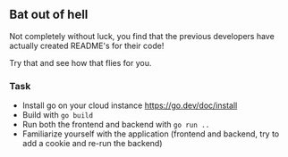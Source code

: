 ## Bat out of hell

Not completely without luck, you find that the previous developers have actually
    created README's for their code!

Try that and see how that flies for you.

### Task

- Install go on your cloud instance <https://go.dev/doc/install>
- Build with `go build`
- Run both the frontend and backend with `go run ..`
- Familiarize yourself with the application (frontend and backend, try to add a cookie and re-run the backend)
